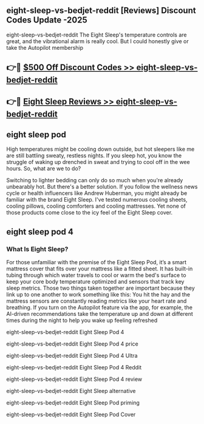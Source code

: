 ## eight-sleep-vs-bedjet-reddit [Reviews​] Discount Codes Update -2025

eight-sleep-vs-bedjet-reddit The Eight Sleep's temperature controls are great, and the vibrational alarm is really cool. But I could honestly give or take the Autopilot membership

## 👉🔴 [$500 Off Discount Codes >> eight-sleep-vs-bedjet-reddit](http://download.freeplayer.one?title=eight-sleep-vs-bedjet-reddit&ref=18-ES)

## 👉🔴 [Eight Sleep Reviews >> eight-sleep-vs-bedjet-reddit](http://download.freeplayer.one?title=eight-sleep-vs-bedjet-reddit&ref=18-ES)

## eight sleep pod

High temperatures might be cooling down outside, but hot sleepers like me are still battling sweaty, restless nights. If you sleep hot, you know the struggle of waking up drenched in sweat and trying to cool off in the wee hours. So, what are we to do?

Switching to lighter bedding can only do so much when you're already unbearably hot. But there's a better solution. If you follow the wellness news cycle or health influencers like Andrew Huberman, you might already be familiar with the brand Eight Sleep. I've tested numerous cooling sheets, cooling pillows, cooling comforters and cooling mattresses. Yet none of those products come close to the icy feel of the Eight Sleep cover.

## eight sleep pod 4

### What Is Eight Sleep?

For those unfamiliar with the premise of the Eight Sleep Pod, it’s a smart mattress cover that fits over your mattress like a fitted sheet. It has built-in tubing through which water travels to cool or warm the bed's surface to keep your core body temperature optimized and sensors that track key sleep metrics. Those two things taken together are important because they link up to one another to work something like this: You hit the hay and the mattress sensors are constantly reading metrics like your heart rate and breathing. If you turn on the Autopilot feature via the app, for example, the AI-driven recommendations take the temperature up and down at different times during the night to help you wake up feeling refreshed

eight-sleep-vs-bedjet-reddit Eight Sleep Pod 4

eight-sleep-vs-bedjet-reddit Eight Sleep Pod 4 price

eight-sleep-vs-bedjet-reddit Eight Sleep Pod 4 Ultra

eight-sleep-vs-bedjet-reddit Eight Sleep Pod 4 Reddit

eight-sleep-vs-bedjet-reddit Eight Sleep Pod 4 review

eight-sleep-vs-bedjet-reddit Eight Sleep alternative

eight-sleep-vs-bedjet-reddit Eight Sleep Pod priming

eight-sleep-vs-bedjet-reddit Eight Sleep Pod Cover